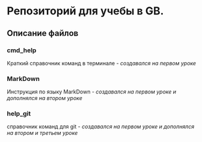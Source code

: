 # Репозиторий для учебы  в GB.

## Описание файлов 

### cmd_help
Краткий справочник команд в терминале - _создавался на первом уроке_

### MarkDown
Инструкция по языку MarkDown  - _создавался на первом уроке и дополнялся на втором уроке_

### help_git
справочник команд для git - _создавался на первом уроке и дополнялся на втором и третьем уроке_
